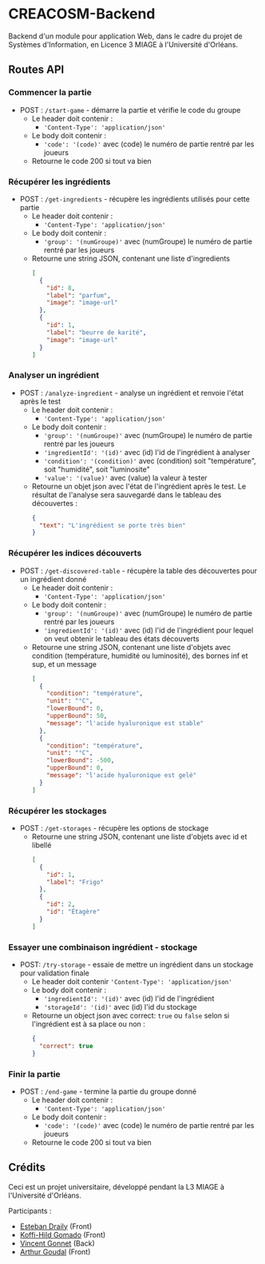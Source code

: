 # CREACOSM-Backend

Backend d'un module pour application Web, dans le cadre du projet de Systèmes d'Information, en Licence 3 MIAGE à l'Université d'Orléans.

## Routes API

### Commencer la partie

- POST : `/start-game` - démarre la partie et vérifie le code du groupe
  - Le header doit contenir :
    - `'Content-Type': 'application/json'`
  - Le body doit contenir :
    - `'code': '(code)'` avec (code) le numéro de partie rentré par les joueurs
  - Retourne le code 200 si tout va bien

### Récupérer les ingrédients

- POST : `/get-ingredients` - récupère les ingrédients utilisés pour cette partie
  - Le header doit contenir :
    - `'Content-Type': 'application/json'`
  - Le body doit contenir :
    - `'group': '(numGroupe)'` avec (numGroupe) le numéro de partie rentré par les joueurs
  - Retourne une string JSON, contenant une liste d'ingredients
    ```json
    [
      {
        "id": 8,
        "label": "parfum",
        "image": "image-url"
      },
      {
        "id": 1,
        "label": "beurre de karité",
        "image": "image-url"
      }
    ]
    ```

### Analyser un ingrédient

- POST : `/analyze-ingredient` - analyse un ingrédient et renvoie l'état après le test
  - Le header doit contenir :
    - `'Content-Type': 'application/json'`
  - Le body doit contenir :
    - `'group': '(numGroupe)'` avec (numGroupe) le numéro de partie rentré par les joueurs
    - `'ingredientId': '(id)'` avec (id) l'id de l'ingrédient à analyser
    - `'condition': '(condition)'` avec (condition) soit "température", soit "humidité", soit "luminosite"
    - `'value': '(value)'` avec (value) la valeur à tester
  - Retourne un objet json avec l'état de l'ingrédient après le test. Le résultat de l'analyse sera sauvegardé dans le tableau des découvertes :
    ```json
    {
      "text": "L'ingrédient se porte très bien"
    }
    ```

### Récupérer les indices découverts

- POST : `/get-discovered-table` - récupère la table des découvertes pour un ingrédient donné
  - Le header doit contenir :
    - `'Content-Type': 'application/json'`
  - Le body doit contenir :
    - `'group': '(numGroupe)'` avec (numGroupe) le numéro de partie rentré par les joueurs
    - `'ingredientId': '(id)'` avec (id) l'id de l'ingrédient pour lequel on veut obtenir le tableau des états découverts
  - Retourne une string JSON, contenant une liste d'objets avec condition (température, humidité ou luminosité), des bornes inf et sup, et un message
    ```json
    [
      {
        "condition": "température",
        "unit": "°C",
        "lowerBound": 0,
        "upperBound": 50,
        "message": "l'acide hyaluronique est stable"
      },
      {
        "condition": "température",
        "unit": "°C",
        "lowerBound": -500,
        "upperBound": 0,
        "message": "l'acide hyaluronique est gelé"
      }
    ]
    ```

### Récupérer les stockages

- POST : `/get-storages` - récupère les options de stockage
  - Retourne une string JSON, contenant une liste d'objets avec id et libellé
    ```json
    [
      {
        "id": 1,
        "label": "Frigo"
      },
      {
        "id": 2,
        "id": "Étagère"
      }
    ]
    ```

### Essayer une combinaison ingrédient - stockage

- POST: `/try-storage` - essaie de mettre un ingrédient dans un stockage pour validation finale
  - Le header doit contenir `'Content-Type': 'application/json'`
  - Le body doit contenir :
    - `'ingredientId': '(id)'` avec (id) l'id de l'ingrédient
    - `'storageId': '(id)'` avec (id) l'id du stockage
  - Retourne un object json avec correct: `true` ou `false` selon si l'ingrédient est à sa place ou non :
    ```json
    {
      "correct": true
    }
    ```

### Finir la partie

- POST : `/end-game` - termine la partie du groupe donné
  - Le header doit contenir :
    - `'Content-Type': 'application/json'`
  - Le body doit contenir :
    - `'code': '(code)'` avec (code) le numéro de partie rentré par les joueurs
  - Retourne le code 200 si tout va bien

## Crédits

Ceci est un projet universitaire, développé pendant la L3 MIAGE à l'Université d'Orléans.

Participants :

- [Esteban Draily](https://github.com/estelar9) (Front)
- [Koffi-Hild Gomado](https://github.com/hild365) (Front)
- [Vincent Gonnet](https://github.com/VincentGonnet) (Back)
- [Arthur Goudal](https://github.com/GOUDALArthur) (Front)
